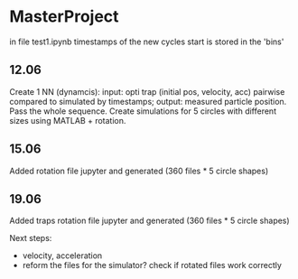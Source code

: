 # MasterProject
in file test1.ipynb timestamps of the new cycles start is stored in the 'bins'

## 12.06
Create 1 NN (dynamcis):
input: opti trap (initial pos, velocity, acc) pairwise compared to simulated by timestamps; output: measured particle position. Pass the whole sequence. Create simulations for 5 circles with different sizes using MATLAB + rotation.

## 15.06
Added rotation file jupyter and generated (360 files * 5 circle shapes)

## 19.06
Added traps rotation file jupyter and generated (360 files * 5 circle shapes)

Next steps:
- velocity, acceleration
- reform the files for the simulator? check if rotated files work correctly 
